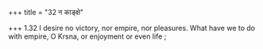 +++
title = "32 न काङ्क्षे"

+++
1.32 I desire no victory, nor empire, nor pleasures. What have we to do
with empire, O Krsna, or enjoyment or even life ;
